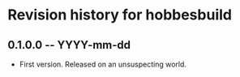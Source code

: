 # Revision history for hobbesbuild

## 0.1.0.0 -- YYYY-mm-dd

* First version. Released on an unsuspecting world.

